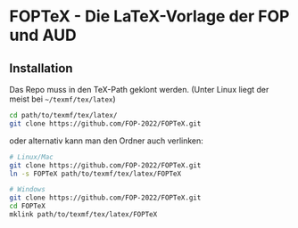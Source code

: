 # FOPTeX - Die LaTeX-Vorlage der FOP und AUD

## Installation
Das Repo muss in den TeX-Path geklont werden.
(Unter Linux liegt der meist bei `~/texmf/tex/latex`)

```sh
cd path/to/texmf/tex/latex/
git clone https://github.com/FOP-2022/FOPTeX.git
```

oder alternativ kann man den Ordner auch verlinken:

```sh
# Linux/Mac
git clone https://github.com/FOP-2022/FOPTeX.git
ln -s FOPTeX path/to/texmf/tex/latex/FOPTeX 
```
```sh
# Windows
git clone https://github.com/FOP-2022/FOPTeX.git
cd FOPTeX
mklink path/to/texmf/tex/latex/FOPTeX 
```